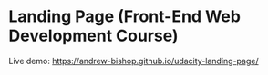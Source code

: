 # Landing Page (Front-End Web Development Course)

Live demo: https://andrew-bishop.github.io/udacity-landing-page/

